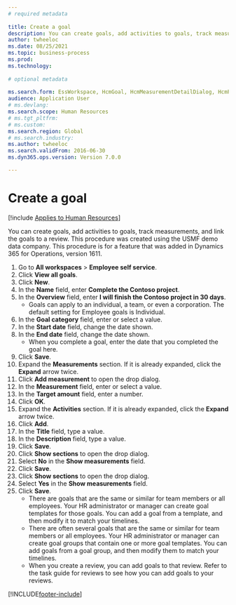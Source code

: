 ```yaml
--- 
# required metadata 
 
title: Create a goal
description: You can create goals, add activities to goals, track measurements, and link the goals to a review. 
author: twheeloc
ms.date: 08/25/2021
ms.topic: business-process 
ms.prod:  
ms.technology:  
 
# optional metadata 
 
ms.search.form: EssWorkspace, HcmGoal, HcmMeasurementDetailDialog, HcmPerfJournalAdd, HcmGoalChangeSettings, HcmEmployeeDevelopmentWorkspace 
audience: Application User 
# ms.devlang:  
ms.search.scope: Human Resources
# ms.tgt_pltfrm:  
# ms.custom:  
ms.search.region: Global
# ms.search.industry: 
ms.author: twheeloc
ms.search.validFrom: 2016-06-30 
ms.dyn365.ops.version: Version 7.0.0 

---
```


# Create a goal

[!include [Applies to Human Resources](../includes/applies-to-hr.md)]

You can create goals, add activities to goals, track measurements, and link the goals to a review. This procedure was created using the USMF demo data company. This procedure is for a feature that was added in Dynamics 365 for Operations, version 1611.

1. Go to **All workspaces** > **Employee self service**.
2. Click **View all goals**.
3. Click **New**.
4. In the **Name** field, enter **Complete the Contoso project**.
5. In the **Overview** field, enter **I will finish the Contoso project in 30 days**.
    * Goals can apply to an individual, a team, or even a corporation. The default setting for Employee goals is Individual.  
6. In the **Goal category** field, enter or select a value.
7. In the **Start date** field, change the date shown.
8. In the **End date** field, change the date shown.
    * When you complete a goal, enter the date that you completed the goal here.  
9. Click **Save**.
10. Expand the **Measurements** section. If it is already expanded, click the **Expand** arrow twice.
11. Click **Add measurement** to open the drop dialog.
12. In the **Measurement** field, enter or select a value.
13. In the **Target amount** field, enter a number.
14. Click **OK**.
15. Expand the **Activities** section. If it is already expanded, click the **Expand** arrow twice.
16. Click **Add**.
17. In the **Title** field, type a value.
18. In the **Description** field, type a value.
19. Click **Save**.
20. Click **Show sections** to open the drop dialog.
21. Select **No** in the **Show measurements** field.
22. Click **Save**.
23. Click **Show sections** to open the drop dialog.
24. Select **Yes** in the **Show measurements** field.
25. Click **Save**.
    * There are goals that are the same or similar for team members or all employees. Your HR administrator or manager can create goal templates for those goals. You can add a goal from a template, and then modify it to match your timelines.  
    * There are often several goals that are the same or similar for team members or all employees. Your HR administrator or manager can create goal groups that contain one or more goal templates. You can add goals from a goal group, and then modify them to match your timelines.  
    * When you create a review, you can add goals to that review. Refer to the task guide for reviews to see how you can add goals to your reviews.  



[!INCLUDE[footer-include](../includes/footer-banner.md)]
